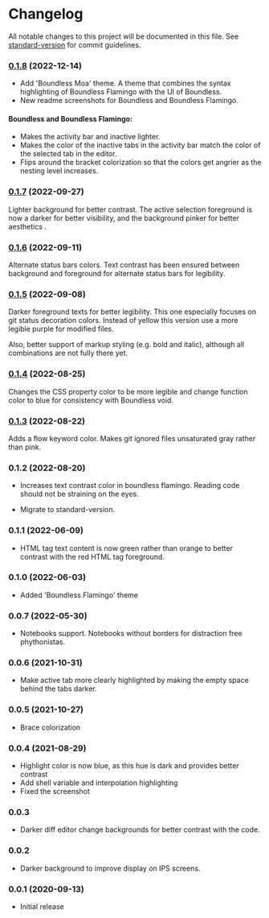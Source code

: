 # Changelog

All notable changes to this project will be documented in this file. See [standard-version](https://github.com/conventional-changelog/standard-version) for commit guidelines.

### [0.1.8](https://github.com/RodrigoRoaRodriguez/boundless/compare/v0.1.7...v0.1.8) (2022-12-14)

- Add 'Boundless Moa' theme. A theme that combines the syntax highlighting of Boundless Flamingo with the UI of Boundless.
- New readme screenshots for Boundless and Boundless Flamingo.

#### Boundless and Boundless Flamingo:

- Makes the activity bar and inactive lighter.
- Makes the color of the inactive tabs in the activity bar match the color of the selected tab in the editor.
- Flips around the bracket colorization so that the colors get angrier as the nesting level increases.

### [0.1.7](https://github.com/RodrigoRoaRodriguez/boundless/compare/v0.1.6...v0.1.7) (2022-09-27)

Lighter background for better contrast. The active selection foreground is now a darker for better visibility, and the background pinker for better aesthetics .

### [0.1.6](https://github.com/RodrigoRoaRodriguez/boundless/compare/v0.1.5...v0.1.6) (2022-09-11)

Alternate status bars colors. Text contrast has been ensured between background and foreground for alternate status bars for legibility.

### [0.1.5](https://github.com/RodrigoRoaRodriguez/boundless/compare/v0.1.4...v0.1.5) (2022-09-08)

Darker foreground texts for better legibility. This one especially focuses on git status decoration colors. Instead of yellow this version use a more legible purple for modified files.

Also, better support of markup styling (e.g. bold and italic), although all combinations are not fully there yet.

### [0.1.4](https://github.com/RodrigoRoaRodriguez/boundless/compare/v0.1.3...v0.1.4) (2022-08-25)

Changes the CSS property color to be more legible and change function color to blue for consistency with Boundless void.

### [0.1.3](https://github.com/RodrigoRoaRodriguez/boundless/compare/v0.1.2...v0.1.3) (2022-08-22)

Adds a flow keyword color. Makes git ignored files unsaturated gray rather than pink.

### 0.1.2 (2022-08-20)

- Increases text contrast color in boundless flamingo. Reading code should not be straining on the eyes.

- Migrate to standard-version.

### 0.1.1 (2022-06-09)

- HTML tag text content is now green rather than orange to better contrast with the red HTML tag foreground.

### 0.1.0 (2022-06-03)

- Added 'Boundless Flamingo' theme

### 0.0.7 (2022-05-30)

- Notebooks support. Notebooks without borders for distraction free phythonistas.

### 0.0.6 (2021-10-31)

- Make active tab more clearly highlighted by making the empty space behind the tabs darker.

### 0.0.5 (2021-10-27)

- Brace colorization

### 0.0.4 (2021-08-29)

- Highlight color is now blue, as this hue is dark and provides better contrast
- Add shell variable and interpolation highlighting
- Fixed the screenshot

### 0.0.3

- Darker diff editor change backgrounds for better contrast with the code.

### 0.0.2

- Darker background to improve display on IPS screens.

### 0.0.1 (2020-09-13)

- Initial release
